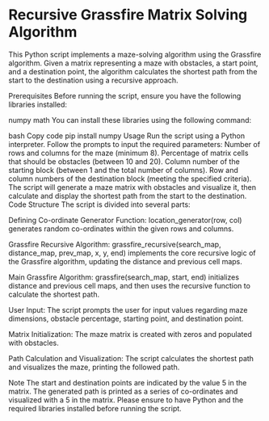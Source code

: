 # Recursive Grassfire Matrix Solving Algorithm
This Python script implements a maze-solving algorithm using the Grassfire algorithm. Given a matrix representing a maze with obstacles, a start point, and a destination point, the algorithm calculates the shortest path from the start to the destination using a recursive approach.

Prerequisites
Before running the script, ensure you have the following libraries installed:

numpy
math
You can install these libraries using the following command:

bash
Copy code
pip install numpy
Usage
Run the script using a Python interpreter.
Follow the prompts to input the required parameters:
Number of rows and columns for the maze (minimum 8).
Percentage of matrix cells that should be obstacles (between 10 and 20).
Column number of the starting block (between 1 and the total number of columns).
Row and column numbers of the destination block (meeting the specified criteria).
The script will generate a maze matrix with obstacles and visualize it, then calculate and display the shortest path from the start to the destination.
Code Structure
The script is divided into several parts:

Defining Co-ordinate Generator Function: location_generator(row, col) generates random co-ordinates within the given rows and columns.

Grassfire Recursive Algorithm: grassfire_recursive(search_map, distance_map, prev_map, x, y, end) implements the core recursive logic of the Grassfire algorithm, updating the distance and previous cell maps.

Main Grassfire Algorithm: grassfire(search_map, start, end) initializes distance and previous cell maps, and then uses the recursive function to calculate the shortest path.

User Input: The script prompts the user for input values regarding maze dimensions, obstacle percentage, starting point, and destination point.

Matrix Initialization: The maze matrix is created with zeros and populated with obstacles.

Path Calculation and Visualization: The script calculates the shortest path and visualizes the maze, printing the followed path.

Note
The start and destination points are indicated by the value 5 in the matrix.
The generated path is printed as a series of co-ordinates and visualized with a 5 in the matrix.
Please ensure to have Python and the required libraries installed before running the script.
